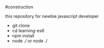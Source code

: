 #construction

this repository for newbie javascript developer

- git clone <repo url>
- cd learning-es6
- npm install
- node ./<folder> or node ./<filepath>
